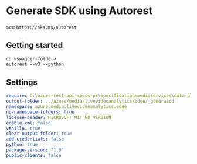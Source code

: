 # Generate SDK using Autorest

see `https://aka.ms/autorest`

## Getting started
```ps
cd <swagger-folder>
autorest --v3 --python
```
## Settings

```yaml
require: C:\azure-rest-api-specs-pr\specification\mediaservices\data-plane\readme.md
output-folder: ../azure/media/livevideoanalytics/edge/_generated
namespace: azure.media.livevideoanalytics.edge
no-namespace-folders: true
license-header: MICROSOFT_MIT_NO_VERSION
enable-xml: false
vanilla: true
clear-output-folder: true
add-credentials: false
python: true
package-version: "1.0"
public-clients: false
```
